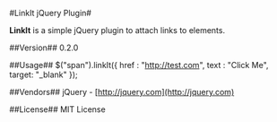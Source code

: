 #LinkIt jQuery Plugin#

**LinkIt** is a simple jQuery plugin to attach links to elements.

##Version##
0.2.0

##Usage##
	$("span").linkIt({
		href : "http://test.com",
		text : "Click Me",
		target: "_blank"
	});

##Vendors##
jQuery - [http://jquery.com](http://jquery.com)

##License##
MIT License